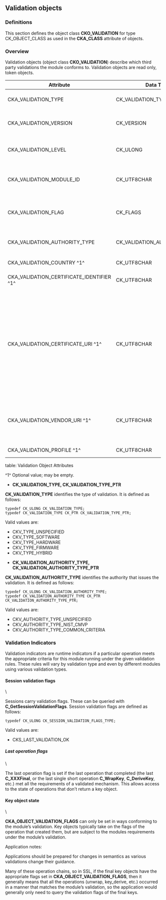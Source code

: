 ## Validation objects

### Definitions

This section defines the object class **CKO_VALIDATION** for type
CK_OBJECT_CLASS as used in the **CKA_CLASS** attribute of objects.

### Overview

Validation objects (object class **CKO_VALIDATION**) describe which third
party validations the module conforms to. Validation objects are read only,
token objects.

| Attribute                | Data Type          | Meaning                 |
|--------------------------|--------------------|-------------------------|
| CKA_VALIDATION_TYPE      | CK_VALIDATION_TYPE | Identifier indicating the validation type |
| CKA_VALIDATION_VERSION   | CK_VERSION         | Version of the validation standard or specification |
| CKA_VALIDATION_LEVEL     | CK_ULONG           | Validation level, Meaning is Validation type specific |
| CKA_VALIDATION_MODULE_ID | CK_UTF8CHAR        | How the module is identified in the validation documentation |
| CKA_VALIDATION_FLAG      | CK_FLAGS           | Flags identifying this validation in sessions and objects |
| CKA_VALIDATION_AUTHORITY_TYPE | CK_VALIDATION_AUTHORITY_TYPE | Identifies the authority that issues the validation |
| CKA_VALIDATION_COUNTRY ^1^ | CK_UTF8CHAR      | 2 letter ISO country code |
| CKA_VALIDATION_CERTIFICATE_IDENTIFIER ^1^ | CK_UTF8CHAR | Identifier of the validation certificate |
| CKA_VALIDATION_CERTIFICATE_URI ^1^ | CK_UTF8CHAR | Validation authority URI from which information related to the validation is available. If the Validation Certificate URI is not provided, the validation object SHOULD include a Validation Vendor URI. |
| CKA_VALIDATION_VENDOR_URI ^1^ | CK_UTF8CHAR   | Validation Vendor URI from which information related to the validation is available. |
| CKA_VALIDATION_PROFILE ^1^ | CK_UTF8CHAR      | Profile used for validation |
table: Validation Object Attributes

^1^ Optional value; may be empty.

* **CK_VALIDATION_TYPE, CK_VALIDATION_TYPE_PTR**

**CK_VALIDATION_TYPE** identifies the type of validation. It is defined as
follows:

~~~{.c}
typedef CK_ULONG CK_VALIDATION_TYPE;
typedef CK_VALIDATION_TYPE CK_PTR CK_VALIDATION_TYPE_PTR;
~~~

Valid values are:  
- CKV_TYPE_UNSPECIFIED  
- CKV_TYPE_SOFTWARE  
- CKV_TYPE_HARDWARE  
- CKV_TYPE_FIRMWARE  
- CKV_TYPE_HYBRID  

* **CK_VALIDATION_AUTHORITY_TYPE, CK_VALIDATION_AUTHORITY_TYPE_PTR**

**CK_VALIDATION_AUTHORITY_TYPE** identifies the authority that issues the
validation. It is defined as follows:

~~~{.c}
typedef CK_ULONG CK_VALIDATION_AUTHORITY_TYPE;
typedef CK_VALIDATION_AUTHORITY_TYPE CK_PTR CK_VALIDATION_AUTHORITY_TYPE_PTR;
~~~

Valid values are:  
- CKV_AUTHORITY_TYPE_UNSPECIFIED  
- CKV_AUTHORITY_TYPE_NIST_CMVP  
- CKV_AUTHORITY_TYPE_COMMON_CRITERIA  

### Validation Indicators

Validation indicators are runtime indicators if a particular operation meets
the appropriate criteria for this module running under the given validation
rules. These rules will vary by validation type and even by different modules
using various validation types.

#### Session validation flags
\  

Sessions carry validation flags. These can be queried with
**C_GetSessionValidationFlags**. Session validation flags are defined as
follows:

~~~{.c}
typedef CK_ULONG CK_SESSION_VALIDATION_FLAGS_TYPE;
~~~

Valid values are:  
- CKS_LAST_VALIDATION_OK  

##### Last operation flags
\  

The last operation flag is set if the last operation that completed (the last
**C_XXXFinal**, or the last single short operation **C_WrapKey**,
**C_DeriveKey**, etc.) met all the requirements of a validated mechanism.
This allows access to the state of operations that don’t return a key object.

#### Key object state
\  

**CKA_OBJECT_VALIDATION_FLAGS** can only be set in ways conforming to the
module’s validation. Key objects typically take on the flags of the operation
that created them, but are subject to the modules requirements under the
module’s validation.

Application notes:

Applications should be prepared for changes in semantics as various
validations change their guidance.

Many of these operation chains, so in SSL, if the final key objects have the
appropriate flags set in **CKA_OBJECT_VALIDATION_FLAGS**, then it generally
means that all the operations (unwrap, key_derive, etc.) occurred in a manner
that matches the module’s validation, so the application would generally only
need to query the validation flags of the final keys.
